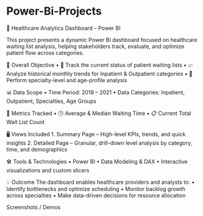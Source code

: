 # Power-Bi-Projects
🏥 Healthcare Analytics Dashboard – Power BI

This project presents a dynamic Power BI dashboard focused on healthcare waiting list analysis, helping stakeholders track, evaluate, and optimize patient flow across categories.

🎯 Overall Objective
	•	📌 Track the current status of patient waiting lists
	•	📈 Analyze historical monthly trends for Inpatient & Outpatient categories
	•	🧠 Perform specialty-level and age-profile analysis

📊 Data Scope
	•	Time Period: 2018 – 2021
	•	Data Categories: Inpatient, Outpatient, Specialties, Age Groups

📐 Metrics Tracked
	•	🕒 Average & Median Waiting Time
	•	📋 Current Total Wait List Count

🖥 Views Included
	1.	Summary Page – High-level KPIs, trends, and quick insights
	2.	Detailed Page – Granular, drill-down level analysis by category, time, and demographics

🛠 Tools & Technologies
	•	Power BI
	•	Data Modeling & DAX
	•	Interactive visualizations and custom slicers

💡 Outcome
The dashboard enables healthcare providers and analysts to:
	•	Identify bottlenecks and optimize scheduling
	•	Monitor backlog growth across specialties
	•	Make data-driven decisions for resource allocation

 Screenshots / Demos 
 
